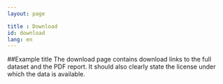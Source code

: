 ```yaml
---
layout: page

title : Download
id: download
lang: en
---
```

##Example title
The download page contains download links to the full dataset and the PDF report. It should also clearly state the license under which the data is available.